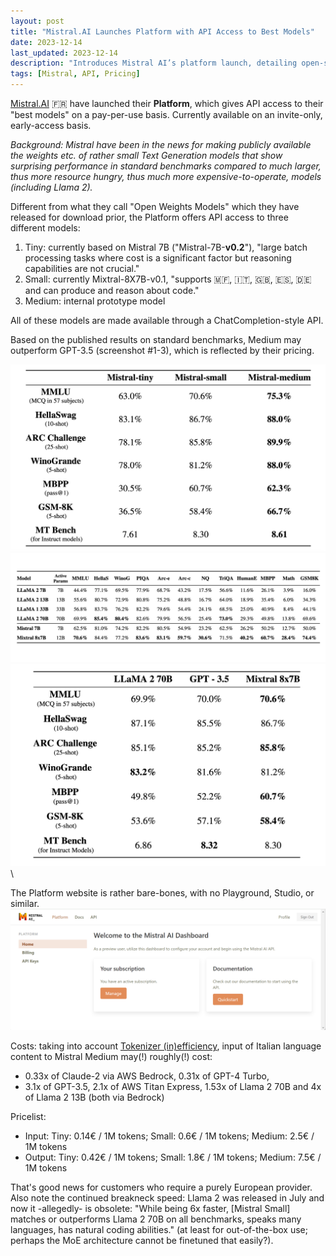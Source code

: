 ```yaml
---
layout: post
title: "Mistral.AI Launches Platform with API Access to Best Models"
date: 2023-12-14
last_updated: 2023-12-14
description: "Introduces Mistral AI’s platform launch, detailing open-source LLM deployment options, model benchmarks, and integration workflows for production environments."
tags: [Mistral, API, Pricing]
---
```


[Mistral.AI](http://Mistral.AI) 🇫🇷 have launched their **Platform**, which gives API access to their "best models" on a pay-per-use basis. Currently available on an invite-only, early-access basis.

*Background: Mistral have been in the news for making publicly available the weights etc. of rather small Text Generation models that show surprising performance in standard benchmarks compared to much larger, thus more resource hungry, thus much more expensive-to-operate, models (including Llama 2).*

Different from what they call "Open Weights Models" which they have released for download prior, the Platform offers API access to three different models:

1. Tiny: currently based on Mistral 7B ("Mistral-7B-**v0.2**"), "large batch processing tasks where cost is a significant factor but reasoning capabilities are not crucial."
2. Small: currently Mixtral-8X7B-v0.1, "supports 🇲🇫, 🇮🇹, 🇬🇧, 🇪🇸, 🇩🇪 and can produce and reason about code."
3. Medium: internal prototype model

All of these models are made available through a ChatCompletion-style API.

Based on the published results on standard benchmarks, Medium may outperform GPT-3.5 (screenshot #1-3), which is reflected by their pricing.

![Mistral benchmark results](assets/img/mistral_benchmark_results.png) \
![Mixtral benchmark results](assets/img/mixtral_benchmark_results_1.png) \
![Mixtral benchmark results 2](assets/img/mixtral_benchmark_results_2.png) \

The Platform website is rather bare-bones, with no Playground, Studio, or similar.
![Mistral Platform dashboard](assets/img/mistral_platform_dashboard.png)

Costs: taking into account [Tokenizer (in)efficiency](tokenizer-inefficiency-needle-haystack-anthropic-claude), input of Italian language content to Mistral Medium may(!) roughly(!) cost:

- 0.33x of Claude-2 via AWS Bedrock, 0.31x of GPT-4 Turbo,
- 3.1x of GPT-3.5, 2.1x of AWS Titan Express, 1.53x of Llama 2 70B and 4x of Llama 2 13B (both via Bedrock)

Pricelist:

- Input: Tiny: 0.14€ / 1M tokens; Small: 0.6€ / 1M tokens; Medium: 2.5€ / 1M tokens
- Output: Tiny: 0.42€ / 1M tokens; Small: 1.8€ / 1M tokens; Medium: 7.5€ / 1M tokens


That's good news for customers who require a purely European provider. Also note the continued breakneck speed: Llama 2 was released in July and now it -allegedly- is obsolete: "While being 6x faster, [Mistral Small] matches or outperforms Llama 2 70B on all benchmarks, speaks many languages, has natural coding abilities." (at least for out-of-the-box use; perhaps the MoE architecture cannot be finetuned that easily?).
